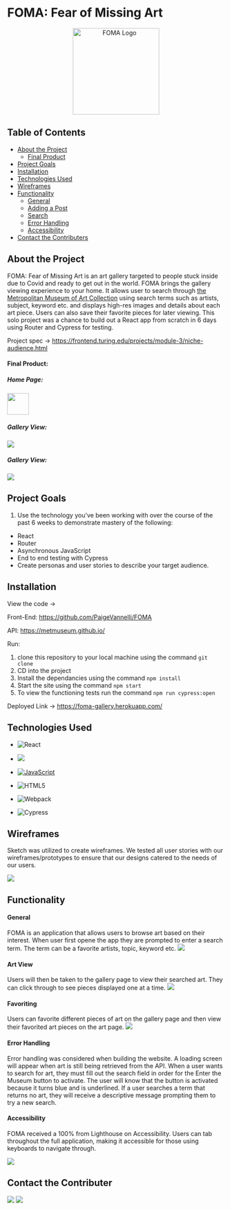 # FOMA: Fear of Missing Art 
<p align="center">
<img src="./src/assets/foma-logo.png" alt="FOMA Logo" width="200">
</p>  

## Table of Contents

- [About the Project](#about-the-project)
  - [Final Product](#final-product)
- [Project Goals](#project-goals)
- [Installation](#installation)
- [Technologies Used](#technologies-used)
- [Wireframes](#wireframes)
- [Functionality](#functionality)
  - [General](#general)
  - [Adding a Post](#adding-a-post)
  - [Search](#search)
  - [Error Handling](#error-handling)
  - [Accessibility](#accessibility)
- [Contact the Contributers](#contact-the-contributers)


## About the Project

FOMA: Fear of Missing Art is an art gallery targeted to people stuck inside due to Covid and ready to get out in the world. FOMA brings the gallery viewing experience to your home. It allows user to search through [the Metropolitan Museum of Art Collection](https://metmuseum.github.io/) using search terms such as artists, subject, keyword etc. and displays high-res images and details about each art piece. Users can also save their favorite pieces for later viewing. This solo project was a chance to build out a React app from scratch in 6 days using Router and Cypress for testing. 

Project spec ->
https://frontend.turing.edu/projects/module-3/niche-audience.html

#### Final Product:
##### Home Page:
<img src="./src/assets/main-page.png" style="width:50px;"/>


##### Gallery View:
![](./src/assets/gallery-view.png)

##### Gallery View:
![](./src/assets/favorites-view.png)

## Project Goals
1. Use the technology you’ve been working with over the course of the past 6 weeks to demonstrate mastery of the following:
 - React
 - Router
 - Asynchronous JavaScript
 - End to end testing with Cypress
 - Create personas and user stories to describe your target audience.

## Installation

View the code ->

Front-End:
https://github.com/PaigeVannelli/FOMA

API:
https://metmuseum.github.io/

Run:
1. clone this repository to your local machine using the command ```git clone```
2. CD into the project 
3. Install the dependancies using the command ```npm install```
4. Start the site using the command ```npm start```
5. To view the functioning tests run the command ```npm run cypress:open```

Deployed Link ->
https://foma-gallery.herokuapp.com/

## Technologies Used

- ![React](https://img.shields.io/badge/react%20-%2320232a.svg?&style=for-the-badge&logo=react&logoColor=%2361DAFB)

- <img src="https://img.shields.io/badge/React_Router-CA4245?style=for-the-badge&logo=react-router&logoColor=white"/>

- [![JavaScript](https://img.shields.io/badge/javascript%20-%23323330.svg?&style=for-the-badge&logo=javascript&logoColor=%23F7DF1E)](https://www.javascript.com/)

- ![HTML5](https://img.shields.io/badge/html5%20-%23E34F26.svg?&style=for-the-badge&logo=html5&logoColor=white)

- ![Webpack](https://img.shields.io/badge/webpack%20-%238DD6F9.svg?&style=for-the-badge&logo=webpack&logoColor=black)

- ![Cypress](https://img.shields.io/badge/cypress%20-%2317202C.svg?&style=for-the-badge&logo=cypress&logoColor=white)

## Wireframes
Sketch was utilized to create wireframes. We tested all user stories with our wireframes/prototypes to ensure that our designs catered to the needs of our users.

![](src/assets/wireframes.png)

## Functionality

#### General
FOMA is an application that allows users to browse art based on their interest. When user first opene the app they are prompted to enter a search term. The term can be a favorite artists, topic, keyword etc. 
<img src="./src/assets/search.gif">

#### Art View
Users will then be taken to the gallery page to view their searched art. They can click through to see pieces displayed one at a time. 
<img src="./src/assets/next.gif">

#### Favoriting
Users can favorite different pieces of art on the gallery page and then view their favorited art pieces on the art page. 
<img src="./src/assets/favoriting.gif">

#### Error Handling
Error handling was considered when building the website. A loading screen will appear when art is still being retrieved from the API. When a user wants to search for art, they must fill out the search field in order for the Enter the Museum button to activate. The user will know that the button is activated because it turns blue and is underlined. If a user searches a term that returns no art, they will receive a descriptive message prompting them to try a new search. 

#### Accessibility
FOMA received a 100% from Lighthouse on Accessibility. Users can tab throughout the full application, making it accessible for those using keyboards to navigate through.

![](src/assets/accessibility.png)

## Contact the Contributer
[<img src="https://img.shields.io/badge/LinkedIn-paigevannelli-informational?style=for-the-badge&labelColor=black&logo=linkedin&logoColor=0077b5&&color=0FBBD6"/>][linkedin3]
[<img src="https://img.shields.io/badge/Github-PaigeVannelli-informational?style=for-the-badge&labelColor=black&logo=github&color=8B0BD5"/>][github3]

<!-- Personal Definitions  -->
[linkedin3]: https://www.linkedin.com/in/paigevannelli/
[github3]: https://github.com/PaigeVannelli
